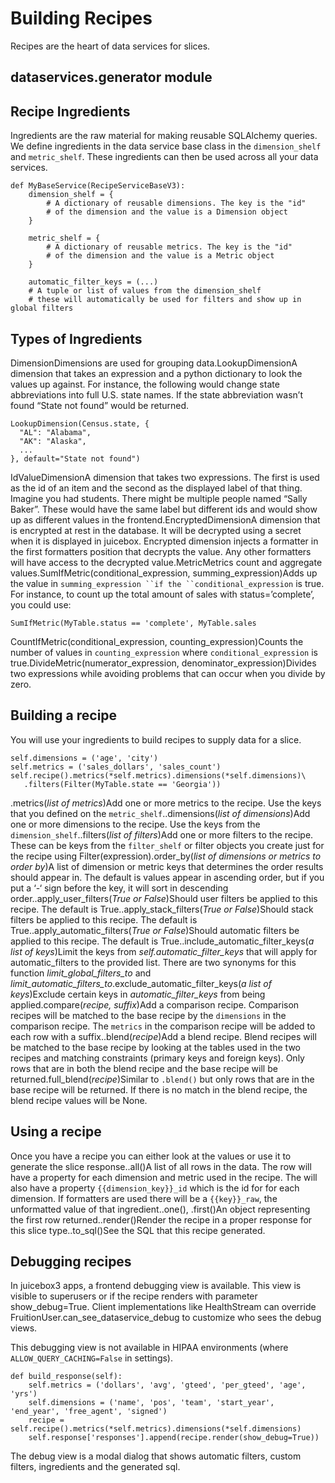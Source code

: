# Building Recipes

Recipes are the heart of data services for slices.

## dataservices.generator module

## Recipe Ingredients

Ingredients are the raw material for making reusable SQLAlchemy queries. We define ingredients in the data service base class in the `dimension_shelf` and `metric_shelf`. These ingredients can then be used across all your data services.

```text
def MyBaseService(RecipeServiceBaseV3):
    dimension_shelf = {
        # A dictionary of reusable dimensions. The key is the "id"
        # of the dimension and the value is a Dimension object
    }

    metric_shelf = {
        # A dictionary of reusable metrics. The key is the "id"
        # of the dimension and the value is a Metric object
    }

    automatic_filter_keys = (...)
    # A tuple or list of values from the dimension_shelf
    # these will automatically be used for filters and show up in global filters
```

## Types of Ingredients

DimensionDimensions are used for grouping data.LookupDimensionA dimension that takes an expression and a python dictionary to look the values up against. For instance, the following would change state abbreviations into full U.S. state names. If the state abbreviation wasn’t found “State not found” would be returned.

```text
LookupDimension(Census.state, {
  "AL": "Alabama",
  "AK": "Alaska",
  ...
}, default="State not found")
```

IdValueDimensionA dimension that takes two expressions. The first is used as the id of an item and the second as the displayed label of that thing. Imagine you had students. There might be multiple people named “Sally Baker”. These would have the same label but different ids and would show up as different values in the frontend.EncryptedDimensionA dimension that is encrypted at rest in the database. It will be decrypted using a secret when it is displayed in juicebox. Encrypted dimension injects a formatter in the first formatters position that decrypts the value. Any other formatters will have access to the decrypted value.MetricMetrics count and aggregate values.SumIfMetric\(conditional\_expression, summing\_expression\)Adds up the value in ```summing_expression ``if the ``conditional_expression``` is true. For instance, to count up the total amount of sales with status=’complete’, you could use:

```text
SumIfMetric(MyTable.status == 'complete', MyTable.sales
```

CountIfMetric\(conditional\_expression, counting\_expression\)Counts the number of values in `counting_expression` where `conditional_expression` is true.DivideMetric\(numerator\_expression, denominator\_expression\)Divides two expressions while avoiding problems that can occur when you divide by zero.

## Building a recipe

You will use your ingredients to build recipes to supply data for a slice.

```text
self.dimensions = ('age', 'city')
self.metrics = ('sales_dollars', 'sales_count')
self.recipe().metrics(*self.metrics).dimensions(*self.dimensions)\
   .filters(Filter(MyTable.state == 'Georgia'))
```

.metrics\(_list of metrics_\)Add one or more metrics to the recipe. Use the keys that you defined on the `metric_shelf`..dimensions\(_list of dimensions_\)Add one or more dimensions to the recipe. Use the keys from the `dimension_shelf`..filters\(_list of filters_\)Add one or more filters to the recipe. These can be keys from the `filter_shelf` or filter objects you create just for the recipe using Filter\(expression\).order\_by\(_list of dimensions or metrics to order by_\)A list of dimension or metric keys that determines the order results should appear in. The default is values appear in ascending order, but if you put a ‘-‘ sign before the key, it will sort in descending order..apply\_user\_filters\(_True or False_\)Should user filters be applied to this recipe. The default is True..apply\_stack\_filters\(_True or False_\)Should stack filters be applied to this recipe. The default is True..apply\_automatic\_filters\(_True or False_\)Should automatic filters be applied to this recipe. The default is True..include\_automatic\_filter\_keys\(_a list of keys_\)Limit the keys from _self.automatic\_filter\_keys_ that will apply for automatic\_filters to the provided list. There are two synonyms for this function _limit\_global\_filters\_to_ and _limit\_automatic\_filters\_to_.exclude\_automatic\_filter\_keys\(_a list of keys_\)Exclude certain keys in _automatic\_filter\_keys_ from being applied.compare\(_recipe, suffix_\)Add a comparison recipe. Comparison recipes will be matched to the base recipe by the `dimensions` in the comparison recipe. The `metrics` in the comparison recipe will be added to each row with a suffix..blend\(_recipe_\)Add a blend recipe. Blend recipes will be matched to the base recipe by looking at the tables used in the two recipes and matching constraints \(primary keys and foreign keys\). Only rows that are in both the blend recipe and the base recipe will be returned.full\_blend\(_recipe_\)Similar to `.blend()` but only rows that are in the base recipe will be returned. If there is no match in the blend recipe, the blend recipe values will be None.

## Using a recipe

Once you have a recipe you can either look at the values or use it to generate the slice response..all\(\)A list of all rows in the data. The row will have a property for each dimension and metric used in the recipe. The will also have a property `{{dimension_key}}_id` which is the id for for each dimension. If formatters are used there will be a `{{key}}_raw`, the unformatted value of that ingredient..one\(\), .first\(\)An object representing the first row returned..render\(\)Render the recipe in a proper response for this slice type..to\_sql\(\)See the SQL that this recipe generated.

## Debugging recipes

In juicebox3 apps, a frontend debugging view is available. This view is visible to superusers or if the recipe renders with parameter show\_debug=True. Client implementations like HealthStream can override FruitionUser.can\_see\_dataservice\_debug to customize who sees the debug views.

This debugging view is not available in HIPAA environments \(where `ALLOW_QUERY_CACHING=False` in settings\).

```text
def build_response(self):
    self.metrics = ('dollars', 'avg', 'gteed', 'per_gteed', 'age', 'yrs')
    self.dimensions = ('name', 'pos', 'team', 'start_year', 'end_year', 'free_agent', 'signed')
    recipe = self.recipe().metrics(*self.metrics).dimensions(*self.dimensions)
    self.response['responses'].append(recipe.render(show_debug=True))
```

The debug view is a modal dialog that shows automatic filters, custom filters, ingredients and the generated sql.

